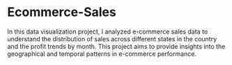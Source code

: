 # Ecommerce-Sales
In this data visualization project, I analyzed e-commerce sales data to understand the distribution of sales across different states in the country and the profit trends by month. This project aims to provide insights into the geographical and temporal patterns in e-commerce performance.
